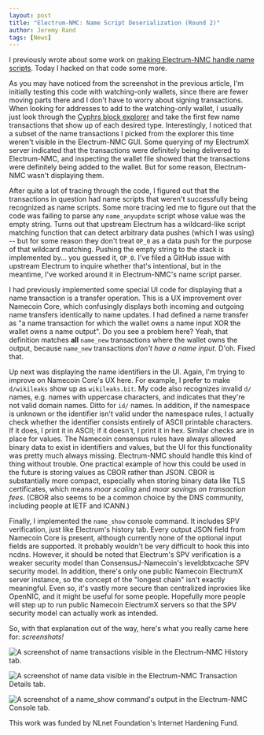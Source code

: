```yaml
---
layout: post
title: "Electrum-NMC: Name Script Deserialization (Round 2)"
author: Jeremy Rand
tags: [News]
---
```


I previously wrote about some work on [making Electrum-NMC handle name scripts]({{site.baseurl}}2018/08/06/electrum-nmc-name-script-deserialization.html).  Today I hacked on that code some more.

As you may have noticed from the screenshot in the previous article, I'm initially testing this code with watching-only wallets, since there are fewer moving parts there and I don't have to worry about signing transactions.  When looking for addresses to add to the watching-only wallet, I usually just look through the [Cyphrs block explorer](https://namecoin.cyphrs.com/) and take the first few name transactions that show up of each desired type.  Interestingly, I noticed that a subset of the name transactions I picked from the explorer this time weren't visible in the Electrum-NMC GUI.  Some querying of my ElectrumX server indicated that the transactions were definitely being delivered to Electrum-NMC, and inspecting the wallet file showed that the transactions were definitely being added to the wallet.  But for some reason, Electrum-NMC wasn't displaying them.

After quite a lot of tracing through the code, I figured out that the transactions in question had name scripts that weren't successfully being recognized as name scripts.  Some more tracing led me to figure out that the code was failing to parse any `name_anyupdate` script whose value was the empty string.  Turns out that upstream Electrum has a wildcard-like script matching function that can detect arbitrary data pushes (which I was using) -- but for some reason they don't treat `OP_0` as a data push for the purpose of that wildcard matching.  Pushing the empty string to the stack is implemented by... you guessed it, `OP_0`.  I've filed a GitHub issue with upstream Electrum to inquire whether that's intentional, but in the meantime, I've worked around it in Electrum-NMC's name script parser.

I had previously implemented some special UI code for displaying that a name transaction is a transfer operation.  This is a UX improvement over Namecoin Core, which confusingly displays both incoming and outgoing name transfers identically to name updates.  I had defined a name transfer as "a name transaction for which the wallet owns a name input XOR the wallet owns a name output".  Do you see a problem here?  Yeah, that definition matches **all** `name_new` transactions where the wallet owns the output, because `name_new` transactions *don't have a name input*.  D'oh.  Fixed that.

Up next was displaying the name identifiers in the UI.  Again, I'm trying to improve on Namecoin Core's UX here.  For example, I prefer to make `d/wikileaks` show up as `wikileaks.bit`.  My code also recognizes invalid `d/` names, e.g. names with uppercase characters, and indicates that they're not valid domain names.  Ditto for `id/` names.  In addition, if the namespace is unknown or the identifier isn't valid under the namespace rules, I actually check whether the identifier consists entirely of ASCII printable characters.  If it does, I print it in ASCII; if it doesn't, I print it in hex.  Similar checks are in place for values.  The Namecoin consensus rules have always allowed binary data to exist in identifiers and values, but the UI for this functionality was pretty much always missing.  Electrum-NMC should handle this kind of thing without trouble.  One practical example of how this could be used in the future is storing values as CBOR rather than JSON.  CBOR is substantially more compact, especially when storing binary data like TLS certificates, which means *moar scaling* and *moar savings on transaction fees*.  (CBOR also seems to be a common choice by the DNS community, including people at IETF and ICANN.)

Finally, I implemented the `name_show` console command.  It includes SPV verification, just like Electrum's history tab.  Every output JSON field from Namecoin Core is present, although currently none of the optional input fields are supported.  It probably wouldn't be very difficult to hook this into ncdns.  However, it should be noted that Electrum's SPV verification is a weaker security model than ConsensusJ-Namecoin's leveldbtxcache SPV security model.  In addition, there's only one public Namecoin ElectrumX server instance, so the concept of the "longest chain" isn't exactly meaningful.  Even so, it's vastly more secure than centralized inproxies like OpenNIC, and it might be useful for some people.  Hopefully more people will step up to run public Namecoin ElectrumX servers so that the SPV security model can actually work as intended.

So, with that explanation out of the way, here's what you really came here for: *screenshots!*

![A screenshot of name transactions visible in the Electrum-NMC History tab.]({{site.baseurl}}images/screenshots/electrum-nmc/2018-09-29-Names-in-History-Tab.png)

![A screenshot of name data visible in the Electrum-NMC Transaction Details tab.]({{site.baseurl}}images/screenshots/electrum-nmc/2018-09-29-Name-in-Transaction-Details.png)

![A screenshot of a name_show command's output in the Electrum-NMC Console tab.]({{site.baseurl}}images/screenshots/electrum-nmc/2018-09-29-Name-Show-in-Console-Tab.png)

This work was funded by NLnet Foundation's Internet Hardening Fund.
